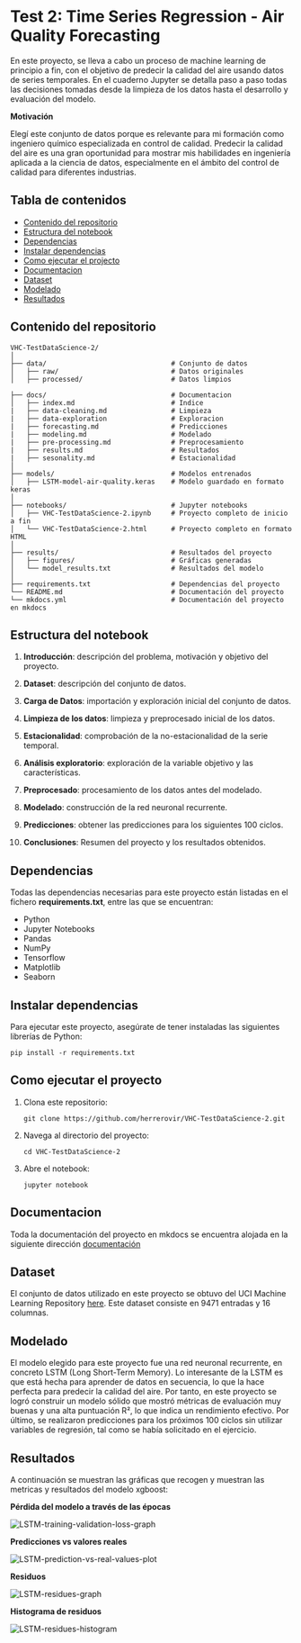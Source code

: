 # Test 2: Time Series Regression - Air Quality Forecasting

En este proyecto, se lleva a cabo un proceso de machine learning de principio a fin, con el objetivo de predecir la calidad del aire usando datos de series temporales. En el cuaderno Jupyter se detalla paso a paso todas las decisiones tomadas desde la limpieza de los datos hasta el desarrollo y evaluación del modelo.

**Motivación**

Elegí este conjunto de datos porque es relevante para mi formación como ingeniero químico especializada en control de calidad. Predecir la calidad del aire es una gran oportunidad para mostrar mis habilidades en ingeniería aplicada a la ciencia de datos, especialmente en el ámbito del control de calidad para diferentes industrias.

## Tabla de contenidos

- [Contenido del repositorio](#contenido-del-repositorio)
- [Estructura del notebook](#estructura-del-notebook)
- [Dependencias](#dependencias)
- [Instalar dependencias](#instalar)
- [Como ejecutar el projecto](#como-ejecutar-el-proyecto)
- [Documentacion](#documentación)
- [Dataset](#dataset)
- [Modelado](#modelado)
- [Resultados](#resultados)

## Contenido del repositorio

```plaintext
VHC-TestDataScience-2/
│
├── data/                               # Conjunto de datos
│   ├── raw/                            # Datos originales
│   ├── processed/                      # Datos limpios

├── docs/                               # Documentacion
│   ├── index.md                        # Indice
|   ├── data-cleaning.md                # Limpieza
|   ├── data-exploration                # Exploracion
|   ├── forecasting.md                  # Predicciones
|   ├── modeling.md                     # Modelado
|   ├── pre-processing.md               # Preprocesamiento
|   ├── results.md                      # Resultados
|   ├── sesonality.md                   # Estacionalidad
│
├── models/                             # Modelos entrenados
│   ├── LSTM-model-air-quality.keras    # Modelo guardado en formato keras
│
├── notebooks/                          # Jupyter notebooks
│   ├── VHC-TestDataScience-2.ipynb     # Proyecto completo de inicio a fin
│   └── VHC-TestDataScience-2.html      # Proyecto completo en formato HTML
│
├── results/                            # Resultados del proyecto
│   ├── figures/                        # Gráficas generadas
│   └── model_results.txt               # Resultados del modelo
│
├── requirements.txt                    # Dependencias del proyecto
└── README.md                           # Documentación del proyecto
└── mkdocs.yml                          # Documentación del proyecto en mkdocs
```

## Estructura del notebook

1. **Introducción**: descripción del problema, motivación y objetivo del proyecto.
2. **Dataset**: descripción del conjunto de datos.
2. **Carga de Datos**: importación y exploración inicial del conjunto de datos.
3. **Limpieza de los datos**: limpieza y preprocesado inicial de los datos.
4. **Estacionalidad**: comprobación de la no-estacionalidad de la serie temporal.
5. **Análisis exploratorio**: exploración de la variable objetivo y las características.
6. **Preprocesado**: procesamiento de los datos antes del modelado.
7. **Modelado**: construcción de la red neuronal recurrente.
8. **Predicciones**: obtener las predicciones para los siguientes 100 ciclos.

9. **Conclusiones**: Resumen del proyecto y los resultados obtenidos.

## Dependencias

Todas las dependencias necesarias para este proyecto están listadas en el fichero **requirements.txt**, entre las que se encuentran: 

- Python
- Jupyter Notebooks
- Pandas
- NumPy
- Tensorflow
- Matplotlib
- Seaborn

## Instalar dependencias

Para ejecutar este proyecto, asegúrate de tener instaladas las siguientes librerías de Python:

```{shell}
pip install -r requirements.txt
```

## Como ejecutar el proyecto

1. Clona este repositorio:
   ```{shell}
   git clone https://github.com/herrerovir/VHC-TestDataScience-2.git
   ```
2. Navega al directorio del proyecto:
   ```{shell}
   cd VHC-TestDataScience-2
   ```
3. Abre el notebook:
   ```{shell}
   jupyter notebook

## Documentacion

Toda la documentación del proyecto en mkdocs se encuentra alojada en la siguiente dirección [documentación](https://herrerovir.github.io/VHC-TestDataScience-2/)

## Dataset

El conjunto de datos utilizado en este proyecto se obtuvo del UCI Machine Learning Repository [here](https://archive.ics.uci.edu/dataset/360/air+quality). Este dataset consiste en 9471 entradas y 16 columnas. 

## Modelado

El modelo elegido para este proyecto fue una red neuronal recurrente, en concreto LSTM (Long Short-Term Memory). Lo interesante de la LSTM es que está hecha para aprender de datos en secuencia, lo que la hace perfecta para predecir la calidad del aire. Por tanto, en este proyecto se logró construir un modelo sólido que mostró métricas de evaluación muy buenas y una alta puntuación R², lo que indica un rendimiento efectivo. Por último, se realizaron predicciones para los próximos 100 ciclos sin utilizar variables de regresión, tal como se había solicitado en el ejercicio.

## Resultados

A continuación se muestran las gráficas que recogen y muestran las metricas y resultados del modelo xgboost:

**Pérdida del modelo a través de las épocas**

![LSTM-training-validation-loss-graph](https://github.com/user-attachments/assets/2d04ad70-60b4-487a-893b-163726c69513)

**Predicciones vs valores reales**

![LSTM-prediction-vs-real-values-plot](https://github.com/user-attachments/assets/5b226064-1ea5-45f5-bada-bf119e318161)

**Residuos**

![LSTM-residues-graph](https://github.com/user-attachments/assets/fd18386f-fc2f-4399-b4b6-1a16448a902c)

**Histograma de residuos**

![LSTM-residues-histogram](https://github.com/user-attachments/assets/34c8f10f-9705-402f-8baf-82426553ad2c)


